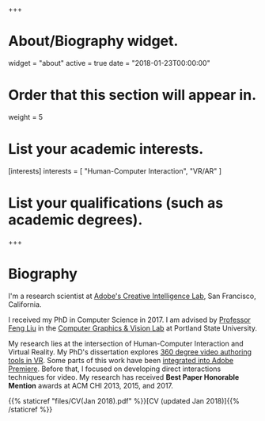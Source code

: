 +++
# About/Biography widget.
widget = "about"
active = true
date = "2018-01-23T00:00:00"

# Order that this section will appear in.
weight = 5

# List your academic interests.
[interests]
  interests = [
    "Human-Computer Interaction",
    "VR/AR"
  ]

# List your qualifications (such as academic degrees).
 
+++

# Biography
I'm a research scientist at [Adobe's Creative Intelligence Lab](https://research.adobe.com/), San Francisco, California.

I received my PhD in Computer Science in 2017. I am advised by [Professor Feng Liu](http://web.cecs.pdx.edu/~fliu/) in the [Computer Graphics & Vision Lab](http://graphics.cs.pdx.edu/) at Portland State University. 

My research lies at the intersection of Human-Computer Interaction and Virtual Reality. My PhD's dissertation explores [360 degree video authoring tools in VR](https://pdxscholar.library.pdx.edu/open_access_etds/4037/). Some parts of this work have been [integrated into Adobe Premiere](https://helpx.adobe.com/premiere-pro/using/immersive-video.html). Before that, I focused on developing direct interactions techniques for video. My research has received **Best Paper Honorable Mention** awards at ACM CHI 2013, 2015, and 2017.

{{% staticref "files/CV(Jan 2018).pdf" %}}[CV (updated Jan 2018)]{{% /staticref %}}